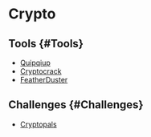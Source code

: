 # Crypto 

## Tools {#Tools}

* [Quipqiup](https://quipqiup.com/)
* [Cryptocrack](https://sites.google.com/site/cryptocrackprogram/)
* [FeatherDuster](https://github.com/nccgroup/featherduster)

## Challenges {#Challenges}

* [Cryptopals](https://cryptopals.com/)
